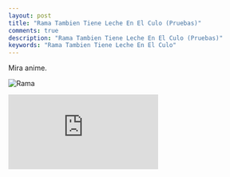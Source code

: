 ```yaml
---
layout: post
title: "Rama Tambien Tiene Leche En El Culo (Pruebas)"
comments: true
description: "Rama Tambien Tiene Leche En El Culo (Pruebas)"
keywords: "Rama Tambien Tiene Leche En El Culo"
---
```


Mira anime.

![Rama](https://raw.githubusercontent.com/Y1sak/Y1sak.github.io/main/_images/ramamacaco.jpg)

<div class="video-container"><iframe src="https://media.tenor.co/videos/a7494f2eb51f3fd3ff6abb49ea982aab/mp4" frameborder="0" allowfullscreen></iframe></div>
